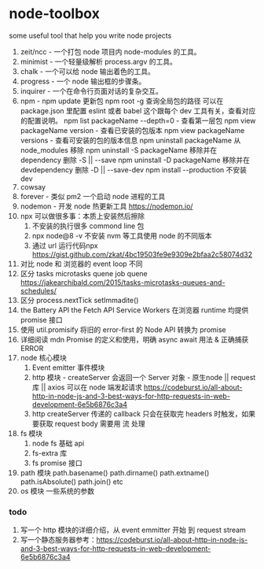 # node-toolbox
some useful tool that help you write node projects

1. zeit/ncc - 一个打包 node 项目内 node-modules 的工具。
2. minimist - 一个轻量级解析 process.argv 的工具。
3. chalk - 一个可以给 node 输出着色的工具。
4. progress - 一个 node 输出框的步骤条。
5. inquirer - 一个在命令行页面对话的复杂交互。
6. npm - 
    npm update 更新包 
    npm root -g 查询全局包的路径 
    可以在 package.json 里配置 eslint 或者 babel 这个跟每个 dev 工具有关，查看对应的配置说明。
    npm list packageName --depth=0 - 查看第一层包
    npm view packageName version - 查看已安装的包版本
    npm view packageName versions - 查看可安装的包的版本信息
    npm uninstall packageName 从 node_modules 移除
    npm uninstall -S packageName 移除并在 dependency 删除 -S || --save
    npm uninstall -D packageName 移除并在 devdependency 删除 -D || --save-dev
    npm install --production 不安装 dev
7. cowsay
8. forever - 类似 pm2 一个启动 node 进程的工具
9. nodemon - 开发 node 热更新工具 https://nodemon.io/
10. npx 可以做很多事：本质上安装然后擦除
      1. 不安装的执行很多 commond line 包
      2. npx node@8 -v 不安装 nvm 等工具使用 node 的不同版本
      3. 通过 url 运行代码npx https://gist.github.com/zkat/4bc19503fe9e9309e2bfaa2c58074d32
11. 对比 node 和 浏览器的 event loop 不同
12. 区分 tasks microtasks quene job quene https://jakearchibald.com/2015/tasks-microtasks-queues-and-schedules/
13. 区分 process.nextTick setImmadite()
14. the Battery API the Fetch API Service Workers 在浏览器 runtime 均提供 promise 接口
15. 使用 util.promisify 将旧的 error-first 的 Node API 转换为 promise
16. 详细阅读 mdn Promise 的定义和使用，明确 async await 用法 & 正确捕获 ERROR
17. node 核心模块
       1. Event emitter 事件模块
       2. http 模块 - createServer 会返回一个 Server 对象 - 原生node || request 库 || axios 可以在 node 端发起请求 https://codeburst.io/all-about-http-in-node-js-and-3-best-ways-for-http-requests-in-web-development-6e5b6876c3a4
       3. http createServer 传递的 callback 只会在获取完 headers 时触发，如果要获取 request body 需要用 流 处理
18. fs 模块
       1. node fs 基础 api 
       2. fs-extra 库 
       3. fs promise 接口
19. path 模块
       path.basename() path.dirname() path.extname() path.isAbsolute() path.join() etc
20. os 模块 一些系统的参数




### todo
1. 写一个 http 模块的详细介绍，从 event emmitter 开始 到 request stream
2. 写一个静态服务器参考：https://codeburst.io/all-about-http-in-node-js-and-3-best-ways-for-http-requests-in-web-development-6e5b6876c3a4

